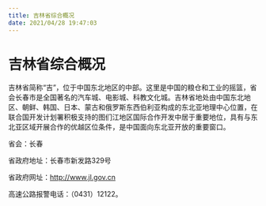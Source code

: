 ```yaml
---
title: 吉林省综合概况  
date: 2021/04/28 19:47:03  
---
```

  
# 吉林省综合概况  
吉林省简称“吉”，位于中国东北地区的中部。这里是中国的粮仓和工业的摇篮，省会长春市是全国著名的汽车城、电影城、科教文化城。吉林省地处由中国东北地区、朝鲜、韩国、日本、蒙古和俄罗斯东西伯利亚构成的东北亚地理中心位置，在联合国开发计划署积极支持的图们江地区国际合作开发中居于重要地位，具有与东北亚区域开展合作的优越区位条件，是中国面向东北亚开放的重要窗口。   

省会：长春  

省政府地址：长春市新发路329号  

省政府网址：http://www.jl.gov.cn  
  
高速公路报警电话：（0431）12122。   